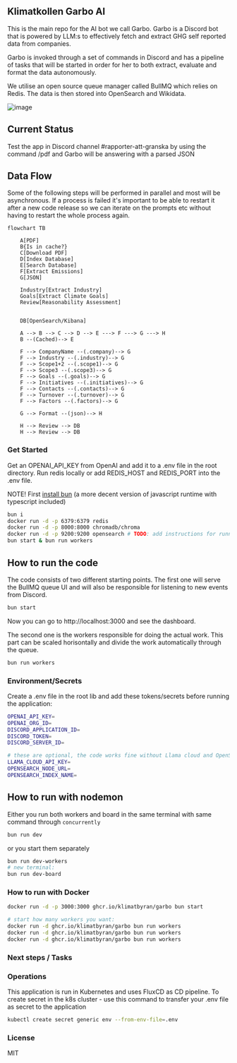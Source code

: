 ## Klimatkollen Garbo AI

This is the main repo for the AI bot we call Garbo. Garbo is a Discord bot that is powered by LLM:s to effectively fetch and extract GHG self reported data from companies.

Garbo is invoked through a set of commands in Discord and has a pipeline of tasks that will be started in order for her to both extract, evaluate and format the data autonomously.

We utilise an open source queue manager called BullMQ which relies on Redis. The data is then stored into OpenSearch and Wikidata.

![image](https://github.com/Klimatbyran/garbo/assets/395843/f3b4caa2-aa7d-4269-9436-3e725311052e)

## Current Status

Test the app in Discord channel #rapporter-att-granska by using the command /pdf <url> and Garbo will be answering with a parsed JSON

## Data Flow

Some of the following steps will be performed in parallel and most will be asynchronous. If a process is failed it's important to be able to restart it after a new code release so we can iterate on the prompts etc without having to restart the whole process again.

```mermaid
flowchart TB

    A[PDF]
    B{Is in cache?}
    C[Download PDF]
    D[Index Database]
    E[Search Database]
    F[Extract Emissions]
    G[JSON]

    Industry[Extract Industry]
    Goals[Extract Climate Goals]
    Review[Reasonability Assessment]


    DB[OpenSearch/Kibana]

    A --> B --> C --> D --> E ---> F ---> G ---> H
    B --(Cached)--> E

    F --> CompanyName --(.company)--> G
    F --> Industry --(.industry)--> G
    F --> Scope1+2 --(.scope1)--> G
    F --> Scope3 --(.scope3)--> G
    F --> Goals --(.goals)--> G
    F --> Initiatives --(.initiatives)--> G
    F --> Contacts --(.contacts)--> G
    F --> Turnover --(.turnover)--> G
    F --> Factors --(.factors)--> G

    G --> Format --(json)--> H

    H --> Review --> DB
    H --> Review --> DB
```

### Get Started

Get an OPENAI_API_KEY from OpenAI and add it to a .env file in the root directory. Run redis locally or add REDIS_HOST and REDIS_PORT into the .env file.

NOTE! First [install bun](https://bun.sh/docs/installation#installing) (a more decent version of javascript runtime with typescript included)

```bash
bun i
docker run -d -p 6379:6379 redis
docker run -d -p 8000:8000 chromadb/chroma
docker run -d -p 9200:9200 opensearch # TODO: add instructions for running opensearch locally
bun start & bun run workers
```

## How to run the code

The code consists of two different starting points. The first one will serve the BullMQ queue UI and will also be responsible for listening to new events from Discord.

```bash
bun start
```

Now you can go to http://localhost:3000 and see the dashboard.

The second one is the workers responsible for doing the actual work. This part can be scaled horisontally and divide the work automatically through the queue.

```bash
bun run workers
```

### Environment/Secrets

Create a .env file in the root lib and add these tokens/secrets before running the application:

```bash
OPENAI_API_KEY=
OPENAI_ORG_ID=
DISCORD_APPLICATION_ID=
DISCORD_TOKEN=
DISCORD_SERVER_ID=

# these are optional, the code works fine without Llama cloud and OpenSearch:
LLAMA_CLOUD_API_KEY=
OPENSEARCH_NODE_URL=
OPENSEARCH_INDEX_NAME=
```

## How to run with nodemon

Either you run both workers and board in the same terminal with same command through `concurrently`

```bash
bun run dev
```

or you start them separately

```bash
bun run dev-workers
# new terminal:
bun run dev-board
```

### How to run with Docker

```bash
docker run -d -p 3000:3000 ghcr.io/klimatbyran/garbo bun start

# start how many workers you want:
docker run -d ghcr.io/klimatbyran/garbo bun run workers
docker run -d ghcr.io/klimatbyran/garbo bun run workers
docker run -d ghcr.io/klimatbyran/garbo bun run workers
```

### Next steps / Tasks

### Operations

This application is run in Kubernetes and uses FluxCD as CD pipeline. To create secret in the k8s cluster - use this command to transfer your .env file as secret to the application

```bash
kubectl create secret generic env --from-env-file=.env
```

### License

MIT
